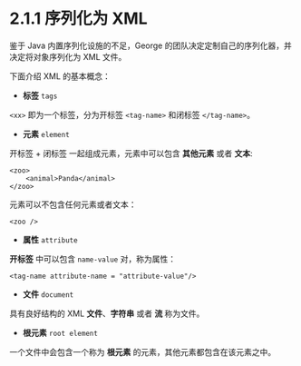# 2.1.1 序列化为 XML

鉴于 Java 内置序列化设施的不足，George 的团队决定定制自己的序列化器，并决定将对象序列化为 XML 文件。

下面介绍 XML 的基本概念：

* **标签** `tags`

`<xx>` 即为一个标签，分为开标签 `<tag-name>` 和闭标签 `</tag-name>`。 

* **元素** `element`

开标签 + 闭标签 一起组成元素，元素中可以包含 **其他元素** 或者 **文本**:

```
<zoo>
	<animal>Panda</animal>
</zoo>
```
元素可以不包含任何元素或者文本：

```
<zoo />
```

* **属性** `attribute`

**开标签** 中可以包含 `name-value` 对，称为属性：

```
<tag-name attribute-name = "attribute-value"/>
```

* **文件** `document`

具有良好结构的 XML **文件**、**字符串** 或者 **流** 称为文件。

* **根元素** `root element`

一个文件中会包含一个称为 **根元素** 的元素，其他元素都包含在该元素之中。